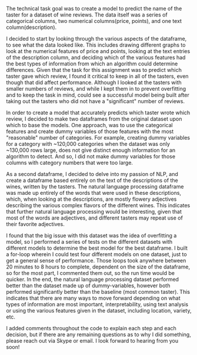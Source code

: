 
The technical task goal was to create a model to predict the name of the taster for a dataset of wine reviews. The data itself was a series of categorical columns, two numerical columns(price, points), and one text column(description). 

I decided to start by looking through the various aspects of the dataframe, to see what the data looked like. This includes drawing different graphs to look at the numerical features of price and points, looking at the text entries of the description column, and deciding which of the various features had the best types of information from which an algorithm could determine differences.  Given that the task for this assignment was to predict which taster gave which review, I found it critical to keep in all of the tasters, even though that did affect performance. Although I looked at the tasters with smaller numbers of reviews, and while I kept them in to prevent overfitting and to keep the task in mind, could see a successful model being built after taking out the tasters who did not have a "significant" number of reviews.

In order to create a model that accurately predicts which taster wrote which review, I decided to make two dataframes from the original dataset upon which to base the models. One approach, was to use the categorical features and create dummy variables of those features with the most "reasonable" number of categories. For example, creating dummy variables for a category with ~120,000 categories when the dataset was only ~130,000 rows large, does not give distinct enough information for an algorithm to detect. And so, I did not make dummy variables for those columns with category numbers that were too large. 

As a second dataframe, I decided to delve into my passion of NLP, and create a dataframe based entirely on the text of the descriptions of the wines, written by the tasters. The natural language processing dataframe was made up entirely of the words that were used in these descriptions, which, when looking at the descriptions, are mostly flowery adjectives describing the various complex flavors of the different wines. This indicates that further natural language processing would be interesting, given that most of the words are adjectives, and different tasters may repeat use of their favorite adjectives.

I found that the big issue with this dataset was the idea of overfitting a model, so I performed a series of tests on the different datasets with different models to determine the best model for the best dataframe. I built a for-loop wherein I could test four different models on one dataset, just to get a general sense of performance. Those loops took anywhere between 20 minutes to 8 hours to complete, dependent on the size of the dataframe, so for the most part, I commented them out, so the run time would be quicker. In the end, the natural language processing dataset performed better than the dataset made up of dummy-variables, however both performed significantly better than the baseline (most common taster). This indicates that there are many ways to move forward depending on what types of information are most important, interpretability, using text analysis or using the various features given in the dataset, including location, variety, etc. 

I added comments throughout the code to explain each step and each decision, but if there are any remaining questions as to why I did something, please reach out via Skype or email. I look forward to hearing from you soon!
